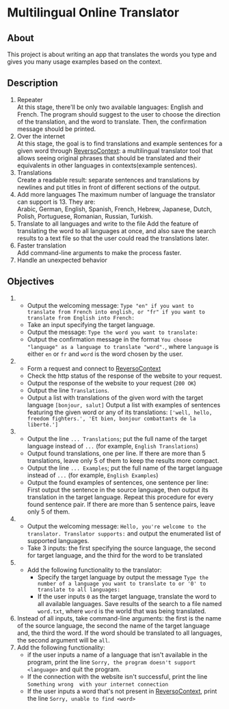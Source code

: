 # Multilingual Online Translator
## About
This project is about writing an app that translates the words you type and gives you many
usage examples based on the context.
## Description
1. Repeater  
   At this stage, there'll be only two available languages: English and French. The program
   should suggest to the user to choose the direction of the translation, and the word to 
   translate. Then, the confirmation message should be printed.
2. Over the internet  
   At this stage, the goal is to find translations and example sentences for a given word 
   through [ReversoContext](https://context.reverso.net/translation/): a multilingual 
   translator tool that allows seeing original phrases that should be translated and their
   equivalents in other languages in contexts(example sentences).
3. Translations  
   Create a readable result: separate sentences and translations by newlines and put titles
   in front of different sections of the output.
4. Add more languages
   The maximum number of language the translator can support is 13. They are:  
   Arabic, German, English, Spanish, French, Hebrew, Japanese, Dutch, Polish, Portuguese,
   Romanian, Russian, Turkish.
5. Translate to all languages and write to the file
   Add the feature of translating the word to all languages at once, and also save the search
   results to a text file so that the user could read the translations later.
6. Faster translation  
   Add command-line arguments to make the process faster.
7. Handle an unexpected behavior
## Objectives
1. * Output the welcoming message: `Type "en" if you want to translate from French into
   english, or "fr" if you want to translate from English into French:`  
   * Take an input specifying the target language.
   * Output the message: `Type the word you want to translate:`
   * Output the confirmation message in the format `You choose "language" as a language to
     translate "word".`, where `language` is either `en` or `fr` and `word` is the word
     chosen by the user.  
2. * Form a request and connect to [ReversoContext](https://context.reverso.net/translation/)
   * Check the http status of the response of the website to your request.
   * Output the response of the website to your request (`200 OK`)
   * Output the line `Translations`.
   * Output a list with translations of the given word with the target language 
     `[bonjour, salut]`
     Output a list with examples of sentences featuring the given word or any of its
     translations: `['well, hello, freedom fighters.', 'Et bien, bonjour combattants de la
     liberté.']`
3. * Output the line `... Translations`; put the full name of the target language instead of
    `...` (for example, `English Translations`)
   * Output found translations, one per line. If there are more than 5 translations, leave
     only 5 of them to keep the results more compact.
   * Output the line `... Examples`; put the full name of the target language instead of
    `...` (for example, `English Examples`)
   * Output the found examples of sentences, one sentence per line: First output the sentence
     in the source language, then output its translation in the target language. Repeat this
     procedure for every found sentence pair. If there are more than 5 sentence pairs, leave
     only 5 of them.
4. * Output the welcoming message: `Hello, you're welcome to the translator. Translator
     supports:` and output the enumerated list of supported languages.
   * Take 3 inputs: the first specifying the source language, the second for target language,
    and the third for the word to be translated
5.  * Add the following functionality to the translator:
      * Specify the target language by output the message `Type the
        number of a language you want to translate to or '0' to translate to all languages:`
      * If the user inputs `0` as the target language, translate the word to all available
        languages.
        Save results of the search to a file named `word.txt`, where `word` is the world that
        was being translated.
6. Instead of all inputs, take command-line arguments: the first is the name of the source
language, the second the name of the target language and, the third the word. If the word
   should be translated to all languages, the second argument will be `all`.
7. Add the following functionality:
    * if the user inputs a name of a language that isn't available in the program, print the
    line `Sorry, the program doesn't support <language>` and quit the program.
    * If the connection with the website isn't successful, print the line `Something wrong 
      with your internet connection`
    * If the user inputs a word that's not present in 
      [ReversoContext](https://context.reverso.net/translation/), print the line `Sorry,
      unable to find <word>`
